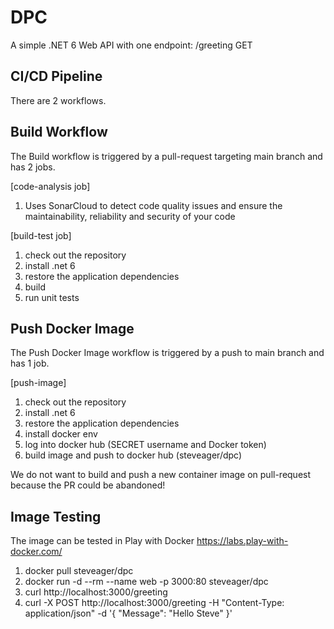 # DPC
A simple .NET 6 Web API with one endpoint: /greeting GET

CI/CD Pipeline
--------------
There are 2 workflows.

Build Workflow
--------------
The Build workflow is triggered by a pull-request targeting main branch and has 2 jobs.

[code-analysis job]
1. Uses SonarCloud to detect code quality issues and ensure the maintainability, reliability and security of your code

[build-test job]
1. check out the repository
2. install .net 6
3. restore the application dependencies
4. build
5. run unit tests

Push Docker Image
-----------------
The Push Docker Image workflow is triggered by a push to main branch and has 1 job.

[push-image]
1. check out the repository
2. install .net 6
3. restore the application dependencies
4. install docker env
5. log into docker hub (SECRET username and Docker token)
6. build image and push to docker hub (steveager/dpc)

We do not want to build and push a new container image on pull-request because the PR could be abandoned!

Image Testing
-------------
The image can be tested in Play with Docker https://labs.play-with-docker.com/

1. docker pull steveager/dpc
2. docker run -d --rm --name web -p 3000:80 steveager/dpc
3. curl http://localhost:3000/greeting
4. curl -X POST http://localhost:3000/greeting -H "Content-Type: application/json" -d '{ "Message": "Hello Steve" }'  
